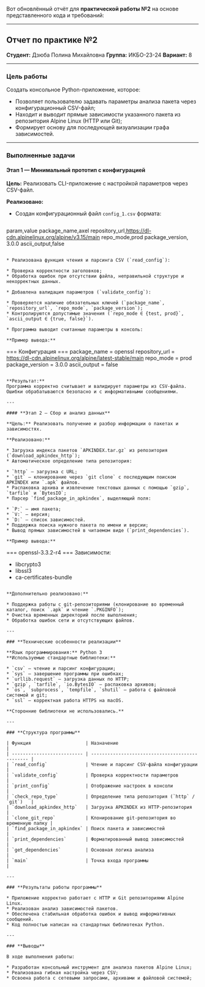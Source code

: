 Вот обновлённый отчёт для **практической работы №2** на основе представленного кода и требований:

---

## Отчет по практике №2

**Студент:** Дзюба Полина Михайловна
**Группа:** ИКБО-23-24
**Вариант:** 8

---

### **Цель работы**

Создать консольное Python-приложение, которое:

* Позволяет пользователю задавать параметры анализа пакета через конфигурационный CSV-файл;
* Находит и выводит прямые зависимости указанного пакета из репозитория Alpine Linux (HTTP или Git);
* Формирует основу для последующей визуализации графа зависимостей.

---

### **Выполненные задачи**

#### **Этап 1 — Минимальный прототип с конфигурацией**

**Цель:** Реализовать CLI-приложение с настройкой параметров через CSV-файл.

**Реализовано:**

* Создан конфигурационный файл `config_1.csv` формата:

  ```
param,value
package_name,axel
repository_url,https://dl-cdn.alpinelinux.org/alpine/v3.15/main
repo_mode,prod
package_version, 3.0.0
ascii_output,false
  ```

* Реализована функция чтения и парсинга CSV (`read_config`):

  * Проверка корректности заголовков;
  * Обработка ошибок при отсутствии файла, неправильной структуре и некорректных данных.

* Добавлена валидация параметров (`validate_config`):

  * Проверяется наличие обязательных ключей (`package_name`, `repository_url`, `repo_mode`, `package_version`);
  * Контролируются допустимые значения (`repo_mode ∈ {test, prod}`, `ascii_output ∈ {true, false}`).

* Программа выводит считанные параметры в консоль:

  **Пример вывода:**

  ```
  === Конфигурация ===
  package_name = openssl
  repository_url = https://dl-cdn.alpinelinux.org/alpine/latest-stable/main
  repo_mode = prod
  package_version = 3.0.0
  ascii_output = false
  ```

**Результат:**
Программа корректно считывает и валидирует параметры из CSV-файла. Ошибки обрабатываются безопасно и с информативными сообщениями.

---

#### **Этап 2 — Сбор и анализ данных**

**Цель:** Реализовать получение и разбор информации о пакетах и зависимостях.

**Реализовано:**

* Загрузка индекса пакетов `APKINDEX.tar.gz` из репозитория (`download_apkindex_http`);
* Автоматическое определение типа репозитория:

  * `http` — загрузка с URL;
  * `git` — клонирование через `git clone` с последующим поиском APKINDEX или `.apk` файлов.
* Распаковка архива и извлечение текстовых данных с помощью `gzip`, `tarfile` и `BytesIO`;
* Парсер `find_package_in_apkindex`, выделяющий поля:

  * `P:` — имя пакета;
  * `V:` — версия;
  * `D:` — список зависимостей.
* Поддержка поиска нужного пакета по имени и версии;
* Вывод прямых зависимостей в читаемом виде (`print_dependencies`).

**Пример вывода:**

```
=== openssl-3.3.2-r4 ===
Зависимости:
  - libcrypto3
  - libssl3
  - ca-certificates-bundle
```

**Дополнительно реализовано:**

* Поддержка работы с git-репозиториями (клонирование во временный каталог, поиск `.apk` и чтение `.PKGINFO`);
* Очистка временных директорий после выполнения;
* Обработка ошибок сети и отсутствующих файлов.

---

### **Технические особенности реализации**

**Язык программирования:** Python 3
**Используемые стандартные библиотеки:**

* `csv` — чтение и парсинг конфигурации;
* `sys` — завершение программы при ошибках;
* `urllib.request` — загрузка данных по HTTP;
* `gzip`, `tarfile`, `io.BytesIO` — распаковка архивов;
* `os`, `subprocess`, `tempfile`, `shutil` — работа с файловой системой и git;
* `ssl` — корректная работа HTTPS на macOS.

**Сторонние библиотеки не использовались.**

---

### **Структура программы**

| Функция                    | Назначение                                      |
| -------------------------- | ----------------------------------------------- |
| `read_config`              | Чтение и парсинг CSV-файла конфигурации         |
| `validate_config`          | Проверка корректности параметров                |
| `print_config`             | Отображение настроек в консоли                  |
| `check_repo_type`          | Определение типа репозитория (`http` / `git`)   |
| `download_apkindex_http`   | Загрузка APKINDEX из HTTP-репозитория           |
| `clone_git_repo`           | Клонирование git-репозитория во временную папку |
| `find_package_in_apkindex` | Поиск пакета и зависимостей                     |
| `print_dependencies`       | Форматированный вывод зависимостей              |
| `get_dependencies`         | Основная логика анализа                         |
| `main`                     | Точка входа программы                           |

---

### **Результаты работы программы**

* Приложение корректно работает с HTTP и Git репозиториями Alpine Linux.
* Реализован анализ зависимостей пакетов.
* Обеспечена стабильная обработка ошибок и вывод информативных сообщений.
* Код полностью написан на стандартных библиотеках Python.

---

### **Выводы**

В ходе выполнения работы:

* Разработан консольный инструмент для анализа пакетов Alpine Linux;
* Реализована гибкая настройка через CSV;
* Освоена работа с сетевыми запросами, архивами и файловой системой;



